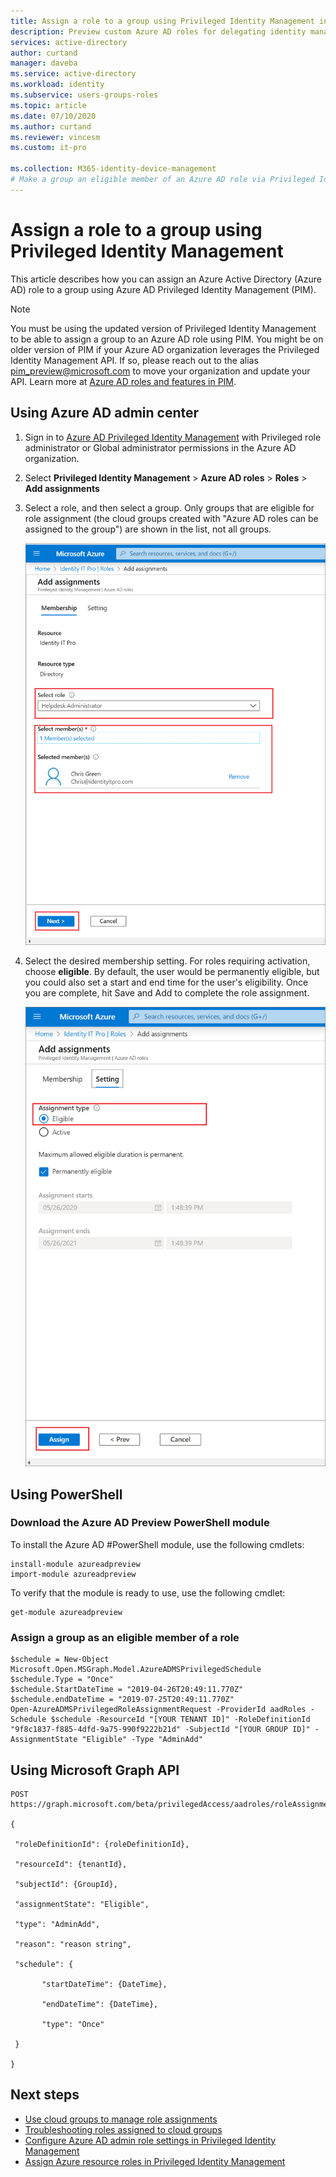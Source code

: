 ```yaml
---
title: Assign a role to a group using Privileged Identity Management in Azure AD | Microsoft Docs
description: Preview custom Azure AD roles for delegating identity management. Manage Azure roles in the Azure portal, PowerShell, or Graph API.
services: active-directory
author: curtand
manager: daveba
ms.service: active-directory
ms.workload: identity
ms.subservice: users-groups-roles
ms.topic: article
ms.date: 07/10/2020
ms.author: curtand
ms.reviewer: vincesm
ms.custom: it-pro

ms.collection: M365-identity-device-management
# Make a group an eligible member of an Azure AD role via Privileged Identity Management
---
```


# Assign a role to a group using Privileged Identity Management

This article describes how you can assign an Azure Active Directory (Azure AD) role to a group using Azure AD Privileged Identity Management (PIM).

> [!Note]
> You must be using the updated version of Privileged Identity Management to be able to assign a group to an Azure AD role using PIM. You might be on older version of PIM if your Azure AD organization leverages the Privileged Identity Management API. If so, please reach out to the alias pim_preview@microsoft.com to move your organization and update your API. Learn more at [Azure AD roles and features in PIM](../privileged-identity-management/azure-ad-roles-features.md).

## Using Azure AD admin center

1. Sign in to [Azure AD Privileged Identity Management](https://ms.portal.azure.com/?Microsoft_AAD_IAM_GroupRoles=true&Microsoft_AAD_IAM_userRolesV2=true&Microsoft_AAD_IAM_enablePimIntegration=true#blade/Microsoft_Azure_PIMCommon/CommonMenuBlade/quickStart) with Privileged role administrator or Global administrator permissions in the Azure AD organization.

1. Select **Privileged Identity Management** > **Azure AD roles** > **Roles** > **Add assignments**

1. Select a role, and then select a group. Only groups that are eligible for role assignment (the cloud groups created with "Azure AD roles can be assigned to the group") are shown in the list, not all groups.

    ![select the user to whom you're assigning the role](./media/roles-groups-pim-eligible/select-member.png)

1. Select the desired membership setting. For roles requiring activation, choose **eligible**. By default, the user would be permanently eligible, but you could also set a start and end time for the user's eligibility. Once you are complete, hit Save and Add to complete the role assignment.

    ![select the user to whom you're assigning the role](./media/roles-groups-pim-eligible/set-assignment-settings.png)

## Using PowerShell

### Download the Azure AD Preview PowerShell module

To install the Azure AD #PowerShell module, use the following cmdlets:

    install-module azureadpreview 
    import-module azureadpreview 

To verify that the module is ready to use, use the following cmdlet:

    get-module azureadpreview 

### Assign a group as an eligible member of a role

    $schedule = New-Object Microsoft.Open.MSGraph.Model.AzureADMSPrivilegedSchedule
    $schedule.Type = "Once"     
    $schedule.StartDateTime = "2019-04-26T20:49:11.770Z"
    $schedule.endDateTime = "2019-07-25T20:49:11.770Z"
    Open-AzureADMSPrivilegedRoleAssignmentRequest -ProviderId aadRoles -Schedule $schedule -ResourceId "[YOUR TENANT ID]" -RoleDefinitionId "9f8c1837-f885-4dfd-9a75-990f9222b21d" -SubjectId "[YOUR GROUP ID]" -AssignmentState "Eligible" -Type "AdminAdd" 

## Using Microsoft Graph API

    POST 
    https://graph.microsoft.com/beta/privilegedAccess/aadroles/roleAssignmentRequests  
    
    {
    
     "roleDefinitionId": {roleDefinitionId}, 
    
     "resourceId": {tenantId}, 
    
     "subjectId": {GroupId}, 
    
     "assignmentState": "Eligible", 
    
     "type": "AdminAdd", 
    
     "reason": "reason string", 
    
     "schedule": { 
    
           "startDateTime": {DateTime}, 
    
           "endDateTime": {DateTime}, 
    
           "type": "Once"  
    
     } 
    
    }

## Next steps

- [Use cloud groups to manage role assignments](roles-groups-concept.md)
- [Troubleshooting roles assigned to cloud groups](roles-groups-faq-troubleshooting.md)
- [Configure Azure AD admin role settings in Privileged Identity Management](../privileged-identity-management/pim-how-to-change-default-settings.md)
- [Assign Azure resource roles in Privileged Identity Management](../privileged-identity-management/pim-resource-roles-assign-roles.md)
